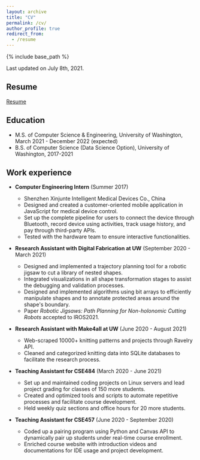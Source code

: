 ```yaml
---
layout: archive
title: "CV"
permalink: /cv/
author_profile: true
redirect_from:
  - /resume
---
```


{% include base_path %}

Last updated on July 8th, 2021.

## Resume

[Resume](https://wenqinglan.github.io/files/Wenqing_Resume.pdf)

## Education

- M.S. of Computer Science & Engineering, University of Washington, March 2021 - December 2022 (expected)
- B.S. of Computer Science (Data Science Option), University of Washington, 2017-2021

## Work experience

- **Computer Engineering Intern** (Summer 2017)

  - Shenzhen Xinjunte Intelligent Medical Devices Co., China
  - Designed and created a customer-oriented mobile application in JavaScript for medical device control.
  - Set up the complete pipeline for users to connect the device through Bluetooth, record device using activities, track usage history, and pay through third-party APIs.
  - Tested with the hardware team to ensure interactive functionalities.


- **Research Assistant with Digital Fabrication at UW** (September 2020 - March 2021)

  - Designed and implemented a trajectory planning tool for a robotic jigsaw to cut a library of nested shapes.
  - Integrated visualizations in all shape transformation stages to assist the debugging and validation processes.
  - Designed and implemented algorithms using bit arrays to efficiently manipulate shapes and to annotate protected areas around the shape's boundary.
  - Paper _Robotic Jigsaws: Path Planning for Non-holonomic Cutting Robots_ accepted to IROS2021.


- **Research Assistant with Make4all at UW** (June 2020 - August 2021)

  - Web-scraped 10000+ knitting patterns and projects through Ravelry API.
  - Cleaned and categorized knitting data into SQLite databases to facilitate the research process.


- **Teaching Assistant for CSE484** (March 2020 - June 2021)

  - Set up and maintained coding projects on Linux servers and lead project grading for classes of 150 more students.
  - Created and optimized tools and scripts to automate repetitive processes and facilitate course development.
  - Held weekly quiz sections and office hours for 20 more students.


- **Teaching Assistant for CSE457** (June 2020 - September 2020)
  - Coded up a pairing program using Python and Canvas API to dynamically pair up students under real-time course enrollment.
  - Enriched course website with introduction videos and documentations for IDE usage and project development.
